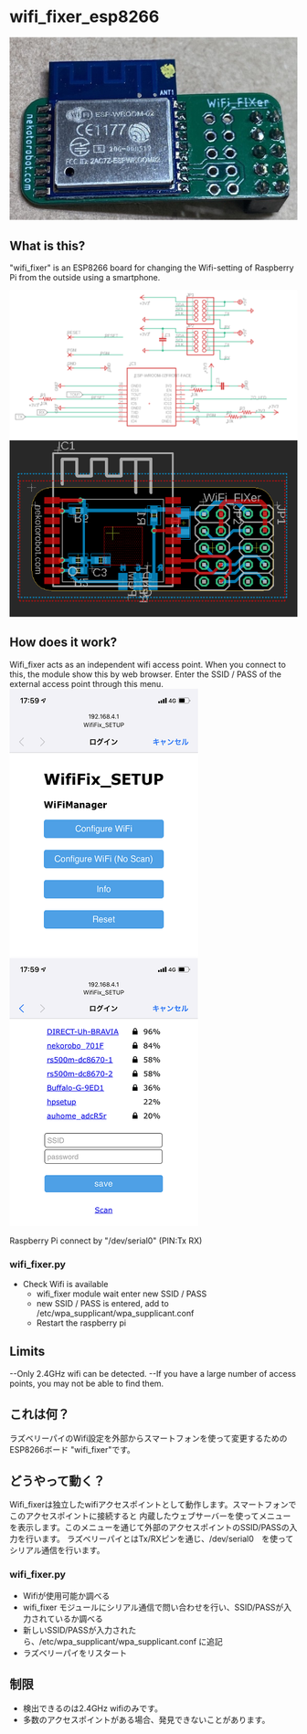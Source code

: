 # wifi_fixer_esp8266
![wifi_fixer](image/wifi_fixer1.jpg)

## What is this?
"wifi_fixer" is an ESP8266 board for changing the Wifi-setting of Raspberry Pi from the outside using a smartphone.

![wifi_fixer](image/wifi_fixer3.jpg) ![wifi_fixer](image/wifi_fixer4.jpg)

## How does it work?
Wifi_fixer acts as an independent wifi access point. 
When you connect to this, the module show this by web browser. 
Enter the SSID / PASS of the external access point through this menu.
![wifi_fixer5](image/wifi_fixer5.jpg)
![wifi_fixer6](image/wifi_fixer6.jpg)


Raspberry Pi connect by  "/dev/serial0" (PIN:Tx RX)

### wifi_fixer.py
- Check Wifi is available
    - wifi_fixer module wait enter new SSID / PASS 
    - new SSID / PASS is entered, add to /etc/wpa_supplicant/wpa_supplicant.conf
    - Restart the raspberry pi

## Limits
--Only 2.4GHz wifi can be detected.
--If you have a large number of access points, you may not be able to find them.

## これは何？
ラズベリーパイのWifi設定を外部からスマートフォンを使って変更するためのESP8266ボード "wifi_fixer"です。

## どうやって動く？
Wifi_fixerは独立したwifiアクセスポイントとして動作します。スマートフォンでこのアクセスポイントに接続すると
内蔵したウェブサーバーを使ってメニューを表示します。このメニューを通じて外部のアクセスポイントのSSID/PASSの入力を行います。
ラズベリーパイとはTx/RXピンを通じ、/dev/serial0　を使ってシリアル通信を行います。

### wifi_fixer.py 
- Wifiが使用可能か調べる
- wifi_fixer モジュールにシリアル通信で問い合わせを行い、SSID/PASSが入力されているか調べる
- 新しいSSID/PASSが入力されたら、/etc/wpa_supplicant/wpa_supplicant.conf に追記
- ラズベリーパイをリスタート


## 制限
- 検出できるのは2.4GHz wifiのみです。
- 多数のアクセスポイントがある場合、発見できないことがあります。

